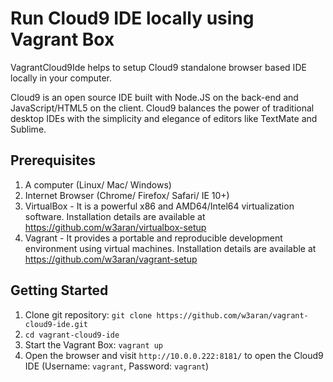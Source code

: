 # Run Cloud9 IDE locally using Vagrant Box

VagrantCloud9Ide helps to setup Cloud9 standalone browser based IDE locally in your computer.

Cloud9 is an open source IDE built with Node.JS on the back-end and JavaScript/HTML5 on the client. Cloud9 balances the power of traditional desktop IDEs with the simplicity and elegance of editors like TextMate and Sublime.

## Prerequisites

1. A computer (Linux/ Mac/ Windows)
2. Internet Browser (Chrome/ Firefox/ Safari/ IE 10+)
3. VirtualBox - It is a powerful x86 and AMD64/Intel64 virtualization software. Installation details are available at https://github.com/w3aran/virtualbox-setup
4. Vagrant - It provides a portable and reproducible development environment using virtual machines. Installation details are available at https://github.com/w3aran/vagrant-setup

## Getting Started

1. Clone git repository: `git clone https://github.com/w3aran/vagrant-cloud9-ide.git`
2. `cd vagrant-cloud9-ide`
3. Start the Vagrant Box: `vagrant up`
4. Open the browser and visit `http://10.0.0.222:8181/` to open the Cloud9 IDE (Username: `vagrant`, Password: `vagrant`)
